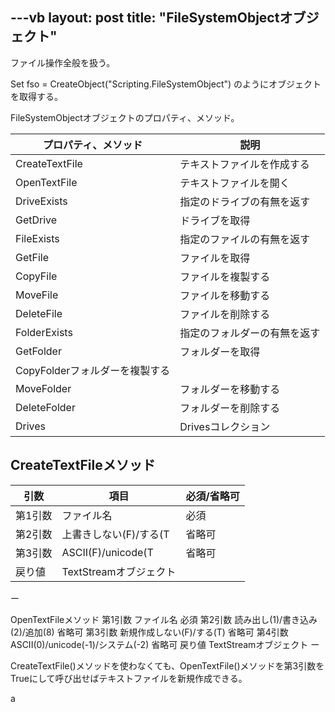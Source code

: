 ---vb
layout: post
title: "FileSystemObjectオブジェクト"
---

ファイル操作全般を扱う。

Set fso = CreateObject("Scripting.FileSystemObject")
のようにオブジェクトを取得する。
 
FileSystemObjectオブジェクトのプロパティ、メソッド。

|プロパティ、メソッド|説明|
|---|---|
|CreateTextFile|テキストファイルを作成する|
|OpenTextFile|テキストファイルを開く|
|DriveExists|指定のドライブの有無を返す|
|GetDrive|ドライブを取得|
|FileExists|指定のファイルの有無を返す|
|GetFile|ファイルを取得|
|CopyFile|ファイルを複製する|
|MoveFile|ファイルを移動する|
|DeleteFile|ファイルを削除する|
|FolderExists|指定のフォルダーの有無を返す|
|GetFolder|フォルダーを取得|
|CopyFolderフォルダーを複製する|
|MoveFolder|フォルダーを移動する|
|DeleteFolder|フォルダーを削除する|
|Drives|Drivesコレクション|

## CreateTextFileメソッド

|引数|項目|必須/省略可|
|---|---|---|
|第1引数|ファイル名|必須|
|第2引数|上書きしない(F)/する(T|省略可|
|第3引数|ASCII(F)/unicode(T|省略可|
|戻り値|TextStreamオブジェクト||
ー
 
OpenTextFileメソッド
第1引数	ファイル名	必須
第2引数	読み出し(1)/書き込み(2)/追加(8)	省略可
第3引数	新規作成しない(F)/する(T)	省略可
第4引数	ASCII(0)/unicode(-1)/システム(-2)	省略可
戻り値	TextStreamオブジェクト	ー
 
CreateTextFile()メソッドを使わなくても、OpenTextFile()メソッドを第3引数をTrueにして呼び出せばテキストファイルを新規作成できる。




a

